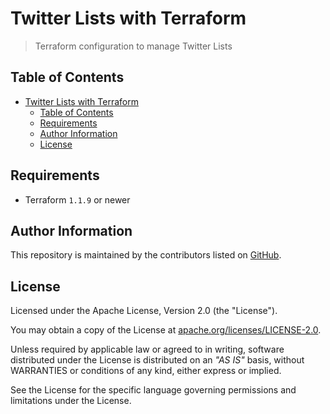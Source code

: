 # Twitter Lists with Terraform

> Terraform configuration to manage Twitter Lists

## Table of Contents

- [Twitter Lists with Terraform](#twitter-lists-with-terraform)
  - [Table of Contents](#table-of-contents)
  - [Requirements](#requirements)
  - [Author Information](#author-information)
  - [License](#license)

## Requirements

- Terraform `1.1.9` or newer

## Author Information

This repository is maintained by the contributors listed on [GitHub](https://github.com/ksatirli/twitter-lists/graphs/contributors).

## License

Licensed under the Apache License, Version 2.0 (the "License").

You may obtain a copy of the License at [apache.org/licenses/LICENSE-2.0](http://www.apache.org/licenses/LICENSE-2.0).

Unless required by applicable law or agreed to in writing, software distributed under the License is distributed on an _"AS IS"_ basis, without WARRANTIES or conditions of any kind, either express or implied.

See the License for the specific language governing permissions and limitations under the License.

